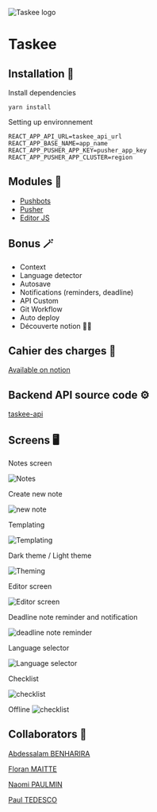 ![Taskee logo](./preview/taskee_logo.png?width=302&height=104)
# Taskee

## **Installation 🚀**

Install dependencies
	
    yarn install
	
Setting up environnement

    REACT_APP_API_URL=taskee_api_url
    REACT_APP_BASE_NAME=app_name
    REACT_APP_PUSHER_APP_KEY=pusher_app_key
    REACT_APP_PUSHER_APP_CLUSTER=region
    
## **Modules 🧱**
 - [Pushbots](https://pushbots.com/)
 - [Pusher](https://pusher.com/)
 - [Editor JS](https://editorjs.io/)
 
 ## **Bonus 🪄**
  - Context
  - Language detector
  - Autosave
  - Notifications (reminders, deadline)
  - API Custom
  - Git Workflow
  - Auto deploy
  - Découverte notion 💯😉
  
  
## **Cahier des charges 📕**
[Available on notion](https://www.notion.so/Cahier-des-charges-5675a61bd6014a138a60388327a5e0cc)

## **Backend API source code ⚙️** 

[taskee-api](https://github.com/codebynao/taskee-api)

## **Screens 🖥**

Notes screen

![Notes](./preview/notes_screen.png)


Create new note

![new note](./preview/create_note.png)

Templating

![Templating](./preview/template.png)

Dark theme / Light theme

![Theming](./preview/theme.png)

Editor screen

![Editor screen](./preview/editor_screen.png)

Deadline note reminder and notification

![deadline note reminder](./preview/deadline.png)

Language selector

![Language selector](./preview/language.png)

Checklist

![checklist](./preview/checklist.png)

Offline
![checklist](./preview/offline.png)

## **Collaborators 🤖**

[Abdessalam BENHARIRA](https://github.com/itsabdessalam/taskee)

[Floran MAITTE](https://github.com/Floran-mtte)

[Naomi PAULMIN](https://github.com/codebynao)

[Paul TEDESCO](https://github.com/PaulTedesco)

